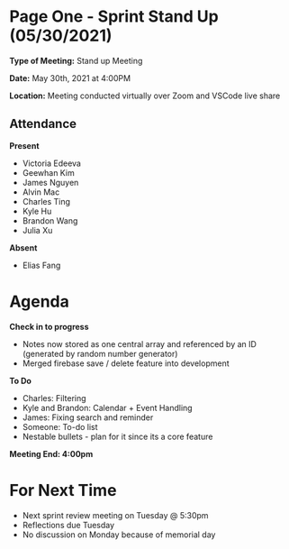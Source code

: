# Page One - Sprint Stand Up (05/30/2021)

**Type of Meeting:** Stand up Meeting

**Date:** May 30th, 2021 at 4:00PM

**Location:** Meeting conducted virtually over Zoom and VSCode live share

## Attendance

**Present**
- Victoria Edeeva
- Geewhan Kim
- James Nguyen
- Alvin Mac
- Charles Ting
- Kyle Hu
- Brandon Wang
- Julia Xu

**Absent**
- Elias Fang

# Agenda
**Check in to progress**

- Notes now stored as one central array and referenced by an ID (generated by random number generator)
- Merged firebase save / delete feature into development

**To Do**

- Charles: Filtering
- Kyle and Brandon: Calendar + Event Handling
- James: Fixing search and reminder
- Someone: To-do list
- Nestable bullets - plan for it since its a core feature


**Meeting End: 4:00pm**

# For Next Time
- Next sprint review meeting on Tuesday @ 5:30pm
- Reflections due Tuesday
- No discussion on Monday because of memorial day






